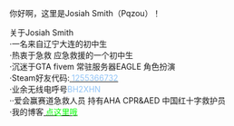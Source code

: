 你好啊，这里是Josiah Smith（Pqzou）！<br>

关于Josiah Smith<br>
·一名来自辽宁大连的初中生<br>
·热衷于急救 应急救援的一个初中生<br>
·沉迷于GTA fivem 常驻服务器EAGLE 角色扮演<br>
·Steam好友代码:<a href="https://steamcommunity.com/profiles/76561199215632460/" target="_blank">
    <span style="color: #92c4f7;">1255366732</span>
</a><br>
·业余无线电呼号<span style="color: #92c4f7;">BH2XHN</span><br>
··爱会赢赛道急救人员 持有AHA CPR&AED 中国红十字救护员<br>
·我的博客<a href="https://pqzou.github.io/" target="_blank">
    <span style="color: #00ff00;">点这里哦</span>
</a>
